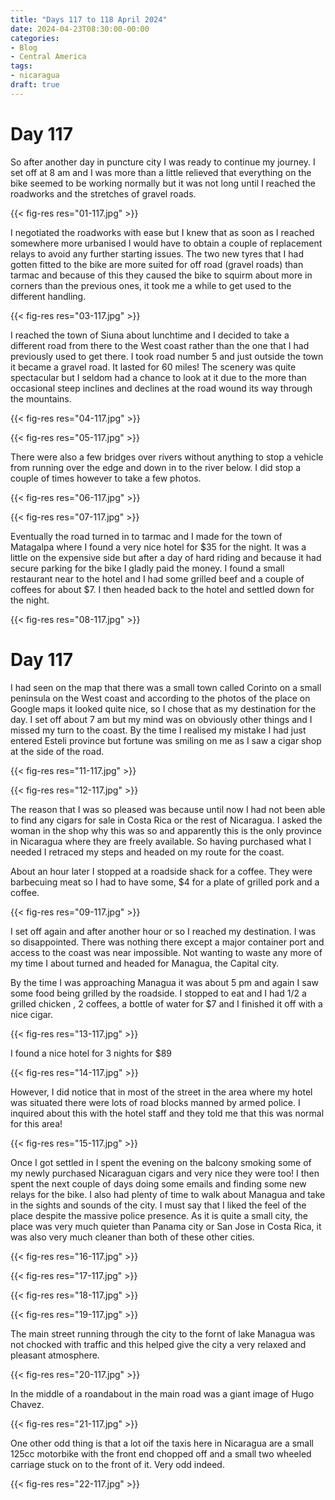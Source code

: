 ```yaml
---
title: "Days 117 to 118 April 2024"
date: 2024-04-23T08:30:00-00:00
categories:
- Blog
- Central America
tags:
- nicaragua
draft: true
---
```


# Day 117

So after another day in puncture city I was ready to continue my journey. I set off at 8 am and I was more than a little relieved that everything on the bike seemed to be working normally but it was not long until I reached the roadworks and the stretches of gravel roads.

{{< fig-res res="01-117.jpg" >}}

<!--more-->

I negotiated the roadworks with ease but I knew that as soon as I reached somewhere more urbanised I would have to obtain a couple of replacement relays to avoid any further starting issues. The two new tyres that I had gotten fitted to the bike are more suited for off road (gravel roads) than tarmac and because of this they caused the bike to squirm about more in corners than the previous ones, it took me a while to get used to the different handling.

{{< fig-res res="03-117.jpg" >}}

I reached the town of Siuna about lunchtime and I decided to take a different road from there to the West coast rather than the one that I had previously used to get there. I took road number 5 and just outside the town it became a gravel road. It lasted for 60 miles! The scenery was quite spectacular but I seldom had a chance to look at it due to the more than occasional steep inclines and declines at the road wound its way through the mountains. 

{{< fig-res res="04-117.jpg" >}}

{{< fig-res res="05-117.jpg" >}}

There were also a few bridges over rivers without anything to stop a vehicle from running over the edge and down in to the river below. I did stop a couple of times however to take a few photos.

{{< fig-res res="06-117.jpg" >}}

{{< fig-res res="07-117.jpg" >}}

Eventually the road turned in to tarmac and I made for the town of Matagalpa where I found a very nice hotel for $35 for the night. It was a little on the expensive side but after a day of hard riding and because it had secure parking for the bike I gladly paid the money. I found a small restaurant near to the hotel and I had some grilled beef and a couple of coffees for about $7. I then headed back to the hotel and settled down for the night.

{{< fig-res res="08-117.jpg" >}}

# Day 117

I had seen on the map that there was a small town called Corinto on a small peninsula on the West coast and according to the photos of the place on Google maps it looked quite nice, so I chose that as my destination for the day. I set off about 7 am but my mind was on obviously other things and I missed my turn to the coast. By the time I realised my mistake I had just entered Esteli province but fortune was smiling on me as I saw a cigar shop at the side of the road. 

{{< fig-res res="11-117.jpg" >}}

{{< fig-res res="12-117.jpg" >}}

The reason that I was so pleased was because until now I had not been able to find any cigars for sale in Costa Rica or the rest of Nicaragua. I asked the woman in the shop why this was so and apparently this is the only province in Nicaragua where they are freely available. So having purchased what I needed I retraced my steps and headed on my route for the coast.

About an hour later I stopped at a roadside shack for a coffee. They were barbecuing meat so I had to have some, $4 for a plate of grilled pork and a coffee. 

{{< fig-res res="09-117.jpg" >}}

I set off again and after another hour or so I reached my destination. I was so disappointed. There was nothing there except a major container port and access to the coast was near impossible. Not wanting to waste any more of my time I about turned and headed for Managua, the Capital city. 

By the time I was approaching Managua it was about 5 pm and again I saw some food being grilled by the roadside. I stopped to eat and I had 1/2 a grilled chicken , 2 coffees, a bottle of water for $7 and I finished it off with a nice cigar.

{{< fig-res res="13-117.jpg" >}}

I found a nice hotel for 3 nights for $89 

{{< fig-res res="14-117.jpg" >}}

However, I did notice that in most of the street in the area where my hotel was situated there were lots of road blocks manned by armed police. I inquired about this with the hotel staff and they told me that this was normal for this area!

{{< fig-res res="15-117.jpg" >}}

Once I got settled in I spent the evening on the balcony smoking some of my newly purchased Nicaraguan cigars and very nice they were too! I then spent the next couple of days doing some emails and finding some new relays for the bike. I also had plenty of time to walk about Managua and take in the sights and sounds of the city. I must say that I liked the feel of the place despite the massive police presence. As it is quite a small city, the place was very much quieter than Panama city or San Jose in Costa Rica, it was also very much cleaner than both of these other cities.

{{< fig-res res="16-117.jpg" >}}

{{< fig-res res="17-117.jpg" >}}

{{< fig-res res="18-117.jpg" >}}

{{< fig-res res="19-117.jpg" >}}

The main street running through the city to the fornt of lake Managua was not chocked with traffic and this helped give the city a very relaxed and pleasant atmosphere.

{{< fig-res res="20-117.jpg" >}}

In the middle of a roandabout in the main road was a giant image of Hugo Chavez.

{{< fig-res res="21-117.jpg" >}}

One other odd thing is that a lot oif the taxis here in Nicaragua are a small 125cc motorbike with the front end chopped off and a small two wheeled carriage stuck on to the front of it. Very odd indeed.

{{< fig-res res="22-117.jpg" >}}

